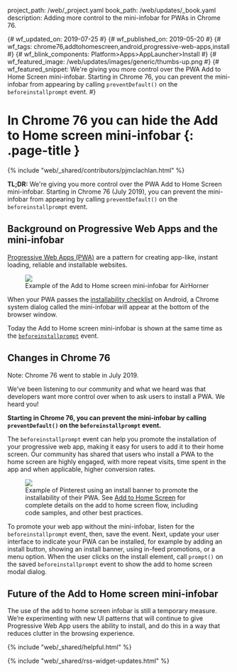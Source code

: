 project_path: /web/_project.yaml
book_path: /web/updates/_book.yaml
description: Adding more control to the mini-infobar for PWAs in Chrome 76.

{# wf_updated_on: 2019-07-25 #}
{# wf_published_on: 2019-05-20 #}
{# wf_tags: chrome76,addtohomescreen,android,progressive-web-apps,install #}
{# wf_blink_components: Platform>Apps>AppLauncher>Install #}
{# wf_featured_image: /web/updates/images/generic/thumbs-up.png #}
{# wf_featured_snippet: We're giving you more control over the PWA Add to Home Screen mini-infobar. Starting in Chrome 76, you can prevent the mini-infobar from appearing by calling <code>preventDefault()</code> on the <code>beforeinstallprompt</code> event. #}

# In Chrome 76 you can hide the Add to Home screen mini-infobar {: .page-title }

{% include "web/_shared/contributors/pjmclachlan.html" %}

<aside class="note">
  <b>TL;DR:</b> We're giving you more control over the PWA Add to Home Screen
  mini-infobar. Starting in Chrome 76 (July 2019), you can prevent the
  mini-infobar from appearing by calling <code>preventDefault()</code> on the
  <code>beforeinstallprompt</code> event.
</aside>

## Background on Progressive Web Apps and the mini-infobar

[Progressive Web Apps (PWA)](/web/progressive-web-apps/) are a pattern for
creating app-like, instant loading, reliable and installable websites.

<figure class="attempt-right">
  <img class="screenshot" src="/web/updates/images/2018/06/a2hs-infobar-cropped.png">
  <figcaption>
    Example of the Add to Home screen mini-infobar for AirHorner
  </figcaption>
</figure>

When your PWA passes the
[installability checklist](/web/fundamentals/app-install-banners/#criteria) on
Android, a Chrome system dialog called  the mini-infobar will appear at the
bottom of the browser window.

Today the Add to Home screen mini-infobar is shown at the same time as the
[`beforeinstallprompt`](/web/fundamentals/app-install-banners/#listen_for_beforeinstallprompt)
event.

## Changes in Chrome 76

Note: Chrome 76 went to stable in July 2019.

We’ve been listening to our community and what we heard was that developers
want more control over when to ask users to install a PWA.  We heard you!

**Starting in Chrome 76, you can prevent the mini-infobar by calling
`preventDefault()` on the `beforeinstallprompt` event.**

The `beforeinstallprompt` event can help you promote the installation of your
progressive web app, making it easy for users to add it to their home screen.
Our community has shared that users who install a PWA to the home screen are
highly engaged, with more repeat visits, time spent in the app and when
applicable, higher conversion rates.

<figure class="attempt-right">
  <img class="screenshot" src="/web/updates/images/2019/05/pinterest-a2hs.png">
  <figcaption>
    Example of Pinterest using an install banner to promote the installability
    of their PWA. See <a href="/web/fundamentals/app-install-banners/">Add to
    Home Screen</a> for complete details on the add to home screen flow,
    including code samples, and other best practices.
  </figcaption>
</figure>

To promote your web app without the mini-infobar, listen for the
`beforeinstallprompt` event, then, save the event. Next, update your user
interface to indicate your PWA can be installed, for example by adding an
install button, showing an install banner, using in-feed promotions, or a
menu option. When the user clicks on the install element, call `prompt()` on
the saved `beforeinstallprompt` event to show the add to home screen modal
dialog.

<div class="clearfix"></div>

## Future of the Add to Home screen mini-infobar

The use of the add to home screen infobar is still a temporary measure.
We’re experimenting with new UI patterns that will continue to give Progressive
Web App users the ability to install, and do this in a way that reduces
clutter in the browsing experience.

{% include "web/_shared/helpful.html" %}

{% include "web/_shared/rss-widget-updates.html" %}
